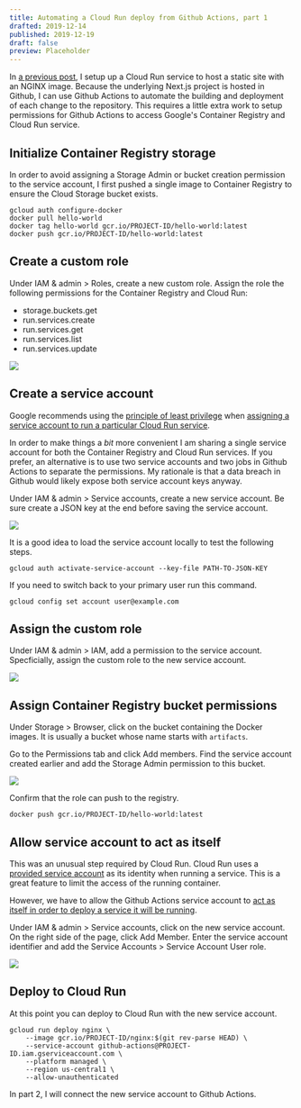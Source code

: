 ```yaml
---
title: Automating a Cloud Run deploy from Github Actions, part 1
drafted: 2019-12-14
published: 2019-12-19
draft: false
preview: Placeholder
---
```


In [a previous post](post/2019-12-08-how-to-run-a-static-site-in-google-cloud-run), I setup up a Cloud Run service to host a static site with an NGINX image. Because the underlying Next.js project is hosted in Github, I can use Github Actions to automate the building and deployment of each change to the repository. This requires a little extra work to setup permissions for Github Actions to access Google's Container Registry and Cloud Run service.

## Initialize Container Registry storage

In order to avoid assigning a Storage Admin or bucket creation permission to the service account, I first pushed a single image to Container Registry to ensure the Cloud Storage bucket exists.

    gcloud auth configure-docker
    docker pull hello-world
    docker tag hello-world gcr.io/PROJECT-ID/hello-world:latest
    docker push gcr.io/PROJECT-ID/hello-world:latest

## Create a custom role

Under IAM & admin > Roles, create a new custom role. Assign the role the following permissions for the Container Registry and Cloud Run:

- storage.buckets.get
- run.services.create
- run.services.get
- run.services.list
- run.services.update

![](posts/2019-12-14-automating-cloud-run-deploy-from-github-actions/create_a_custom_role.png)

## Create a service account

Google recommends using the [principle of least privilege](https://en.wikipedia.org/wiki/Principle_of_least_privilege) when [assigning a service account to run a particular Cloud Run service](https://cloud.google.com/run/docs/securing/service-identity).

In order to make things a _bit_ more convenient I am sharing a single service account for both the Container Registry and Cloud Run services. If you prefer, an alternative is to use two service accounts and two jobs in Github Actions to separate the permissions. My rationale is that a data breach in Github would likely expose both service account keys anyway.

Under IAM & admin > Service accounts, create a new service account. Be sure create a JSON key at the end before saving the service account.

![](posts/2019-12-14-automating-cloud-run-deploy-from-github-actions/create_a_service_account_key.png)

It is a good idea to load the service account locally to test the following steps.

    gcloud auth activate-service-account --key-file PATH-TO-JSON-KEY

If you need to switch back to your primary user run this command.

    gcloud config set account user@example.com

## Assign the custom role

Under IAM & admin > IAM, add a permission to the service account. Specficially, assign the custom role to the new service account.

![](posts/2019-12-14-automating-cloud-run-deploy-from-github-actions/assign_service_account_role.png)

## Assign Container Registry bucket permissions

Under Storage > Browser, click on the bucket containing the Docker images. It is usually a bucket whose name starts with `artifacts`.

Go to the Permissions tab and click Add members. Find the service account created earlier and add the Storage Admin permission to this bucket.

![](posts/2019-12-14-automating-cloud-run-deploy-from-github-actions/add_bucket_permissions.png)

Confirm that the role can push to the registry.

    docker push gcr.io/PROJECT-ID/hello-world:latest

## Allow service account to act as itself

This was an unusual step required by Cloud Run. Cloud Run uses a [provided service account](https://cloud.google.com/run/docs/securing/service-identity?hl=en#runtime_service_account) as its identity when running a service. This is a great feature to limit the access of the running container.

However, we have to allow the Github Actions service account to [act as itself in order to deploy a service it will be running](https://cloud.google.com/run/docs/reference/iam/roles#additional-configuration).

Under IAM & admin > Service accounts, click on the new service account. On the right side of the page, click Add Member. Enter the service account identifier and add the Service Accounts > Service Account User role.

![](posts/2019-12-14-automating-cloud-run-deploy-from-github-actions/act_as_self.png)

## Deploy to Cloud Run

At this point you can deploy to Cloud Run with the new service account.

    gcloud run deploy nginx \
        --image gcr.io/PROJECT-ID/nginx:$(git rev-parse HEAD) \
        --service-account github-actions@PROJECT-ID.iam.gserviceaccount.com \
        --platform managed \
        --region us-central1 \
        --allow-unauthenticated

In part 2, I will connect the new service account to Github Actions.
